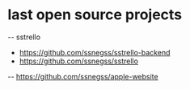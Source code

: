 # last open source projects

-- sstrello
- https://github.com/ssnegss/sstrello-backend
- https://github.com/ssnegss/sstrello

-- https://github.com/ssnegss/apple-website
